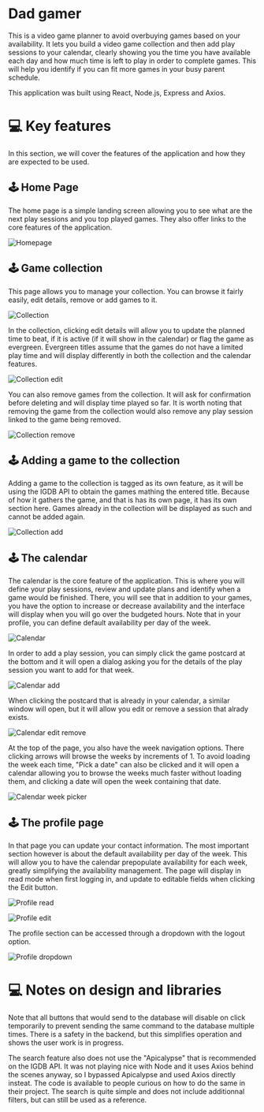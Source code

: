 # Dad gamer

This is a video game planner to avoid overbuying games based on your availability. It lets you build a video game collection and then add play sessions to your calendar, clearly showing you the time you have available each day and how much time is left to play in order to complete games. This will help you identify if you can fit more games in your busy parent schedule.

This application was built using React, Node.js, Express and Axios.

# 💻 Key features

In this section, we will cover the features of the application and how they are expected to be used.

## 🕹️ Home Page

The home page is a simple landing screen allowing you to see what are the next play sessions and you top played games. They also offer links to the core features of the application.

![Homepage](./screenshots/homepage.png)

## 🕹️ Game collection

This page allows you to manage your collection. You can browse it fairly easily, edit details, remove or add games to it.

![Collection](./screenshots/collection.png)

In the collection, clicking edit details will allow you to update the planned time to beat, if it is active (if it will show in the calendar) or flag the game as evergreen. Evergreen titles assume that the games do not have a limited play time and will display differently in both the collection and the calendar features.

![Collection edit](./screenshots/editGameInCollection.png)

You can also remove games from the collection. It will ask for confirmation before deleting and will display time played so far. It is worth noting that removing the game from the collection would also remove any play session linked to the game being removed.

![Collection remove](./screenshots/removeFromCollection.png)

## 🕹️ Adding a game to the collection

Adding a game to the collection is tagged as its own feature, as it will be using the IGDB API to obtain the games mathing the entered title. Because of how it gathers the game, and that is has its own page, it has its own section here. Games already in the collection will be displayed as such and cannot be added again.

![Collection add](./screenshots/addToCollection.png)

## 🕹️ The calendar

The calendar is the core feature of the application. This is where you will define your play sessions, review and update plans and identify when a game would be finished. There, you will see that in addition to your games, you have the option to increase or decrease availability and the interface will display when you will go over the budgeted hours. Note that in your profile, you can define default availability per day of the week.

![Calendar](./screenshots/calendarMain.png)

In order to add a play session, you can simply click the game postcard at the bottom and it will open a dialog asking you for the details of the play session you want to add for that week.

![Calendar add](./screenshots/addSession.png)

When clicking the postcard that is already in your calendar, a similar window will open, but it will allow you edit or remove a session that alrady exists.

![Calendar edit remove](./screenshots/editRemoveSession.png)

At the top of the page, you also have the week navigation options. There clicking arrows will browse the weeks by increments of 1. To avoid loading the week each time, "Pick a date" can also be clicked and it will open a calendar allowing you to browse the weeks much faster without loading them, and clicking a date will open the week containing that date.

![Calendar week picker](./screenshots/weekPicker.png)

## 🕹️ The profile page

In that page you can update your contact information. The most important section however is about the default availability per day of the week. This will allow you to have the calendar prepopulate availability for each week, greatly simplifying the availability management. The page will display in read mode when first logging in, and update to editable fields when clicking the Edit button.

![Profile read](./screenshots/profileRead.png)

![Profile edit](./screenshots/profileEdit.png)

The profile section can be accessed through a dropdown with the logout option.

![Profile dropdown](./screenshots/profileDropDown.png)

# 💻 Notes on design and libraries

Note that all buttons that would send to the database will disable on click temporarily to prevent sending the same command to the database multiple times. There is a safety in the backend, but this simplifies operation and shows the user work is in progress.

The search feature also does not use the "Apicalypse" that is recommended on the IGDB API. It was not playing nice with Node and it uses Axios behind the scenes anyway, so I bypassed Apicalypse and used Axios directly insteat. The code is available to people curious on how to do the same in their project. The search is quite simple and does not include additionnal filters, but can still be used as a reference.
